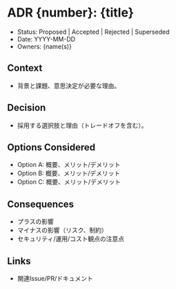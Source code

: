 # ADR {number}: {title}

- Status: Proposed | Accepted | Rejected | Superseded
- Date: YYYY-MM-DD
- Owners: {name(s)}

## Context
- 背景と課題、意思決定が必要な理由。

## Decision
- 採用する選択肢と理由（トレードオフを含む）。

## Options Considered
- Option A: 概要、メリット/デメリット
- Option B: 概要、メリット/デメリット
- Option C: 概要、メリット/デメリット

## Consequences
- プラスの影響
- マイナスの影響（リスク、制約）
- セキュリティ/運用/コスト観点の注意点

## Links
- 関連Issue/PR/ドキュメント

